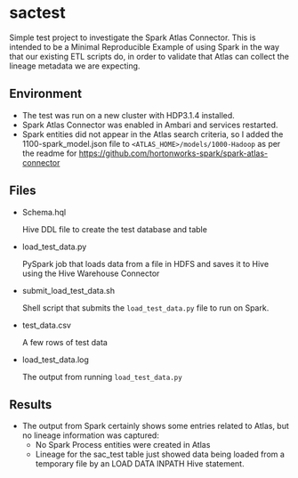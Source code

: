 # sactest
Simple test project to investigate the Spark Atlas Connector. This is intended to be a Minimal Reproducible Example of using Spark in the way that our existing ETL scripts do, in order to validate that Atlas can collect the lineage metadata we are expecting. 

## Environment
* The test was run on a new cluster with HDP3.1.4 installed. 
* Spark Atlas Connector was enabled in Ambari and services restarted. 
* Spark entities did not appear in the Atlas search criteria, so I added the 
  1100-spark_model.json file to `<ATLAS_HOME>/models/1000-Hadoop` as per the
  readme for https://github.com/hortonworks-spark/spark-atlas-connector
  

## Files

* Schema.hql

  Hive DDL file to create the test database and table

* load_test_data.py

  PySpark job that loads data from a file in HDFS and saves it to Hive using the Hive Warehouse Connector

* submit_load_test_data.sh

  Shell script that submits the `load_test_data.py` file to run on Spark. 

* test_data.csv

  A few rows of test data
  
* load_test_data.log

  The output from running `load_test_data.py`
  
## Results

* The output from Spark certainly shows some entries related to Atlas, but no lineage information was captured: 
  * No Spark Process entities were created in Atlas
  * Lineage for the sac_test table just showed data being loaded from a temporary file by an LOAD DATA INPATH Hive statement. 
